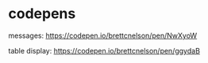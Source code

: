 # codepens
messages: https://codepen.io/brettcnelson/pen/NwXyoW

table display: https://codepen.io/brettcnelson/pen/ggydaB
